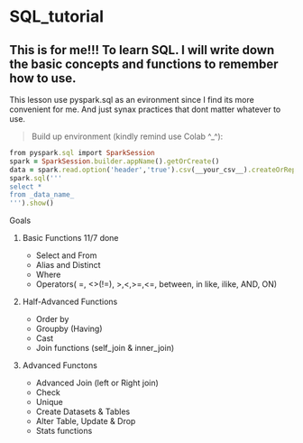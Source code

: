 # SQL_tutorial

## This is for me!!! To learn SQL. I will write down the basic concepts and functions to remember how to use.
This lesson use pyspark.sql as an evironment since I find its more convenient for me. And just synax practices that dont matter whatever to use.

>Build up environment (kindly remind use Colab ^_^):
```ruby
from pyspark.sql import SparkSession
spark = SparkSession.builder.appName().getOrCreate()
data = spark.read.option('header','true').csv(__your_csv__).createOrReplaceTempView('_data_name') # let say is csv or
spark.sql('''
select *
from _data_name_
''').show()
```


Goals
1. Basic Functions 11/7 done
   * Select and From
   * Alias and Distinct
   * Where 
   * Operators( =, <>(!=), >,<,>=,<=, between, in like, ilike, AND, ON) 
  
3. Half-Advanced Functions
   * Order by
   * Groupby (Having)
   * Cast
   * Join functions (self_join & inner_join)

4. Advanced Functons
   * Advanced Join (left or Right join)
   * Check
   * Unique
   * Create Datasets & Tables
   * Alter Table, Update & Drop
   * Stats functions

